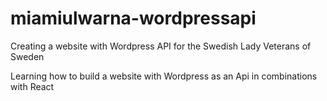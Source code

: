 # miamiulwarna-wordpressapi
Creating a website with Wordpress API for the Swedish Lady Veterans of Sweden

Learning how to build a website with Wordpress as an Api in combinations with React
